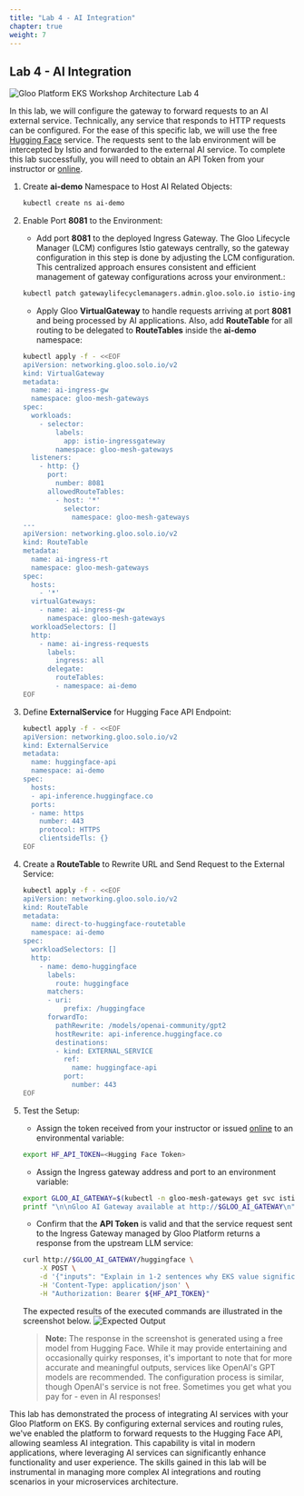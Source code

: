 ```yaml
---
title: "Lab 4 - AI Integration"
chapter: true
weight: 7
---
```


## Lab 4 - AI Integration

![Gloo Platform EKS Workshop Architecture Lab 4](/images/gloo-platform-eks-workshop-lab4.png)

In this lab, we will configure the gateway to forward requests to an AI external service. Technically, any service that responds to HTTP requests can be configured. For the ease of this specific lab, we will use the free [Hugging Face](https://huggingface.co/welcome) service. The requests sent to the lab environment will be intercepted by Istio and forwarded to the external AI service. To complete this lab successfully, you will need to obtain an API Token from your instructor or [online](https://huggingface.co/settings/tokens).

1. Create **ai-demo** Namespace to Host AI Related Objects:

    ```bash
    kubectl create ns ai-demo
    ```

2. Enable Port **8081** to the Environment:

   - Add port **8081** to the deployed Ingress Gateway. The Gloo Lifecycle Manager (LCM) configures Istio gateways centrally, so the gateway configuration in this step is done by adjusting the LCM configuration. This centralized approach ensures consistent and efficient management of gateway configurations across your environment.:

    ```bash
    kubectl patch gatewaylifecyclemanagers.admin.gloo.solo.io istio-ingressgateway -n gloo-mesh --type='json' -p='[{"op": "add", "path": "/spec/installations/0/gatewayRevision", "value": "auto"},{"op": "add", "path": "/spec/installations/0/istioOperatorSpec/components/ingressGateways/0/k8s/service/ports/-", "value": {"name": "http2-8081", "port": 8081, "targetPort": 8081}}]'
    ```

   - Apply Gloo **VirtualGateway** to handle requests arriving at port **8081** and being processed by AI applications. Also, add **RouteTable** for all routing to be delegated to **RouteTables** inside the **ai-demo** namespace:

    ```bash
    kubectl apply -f - <<EOF
    apiVersion: networking.gloo.solo.io/v2
    kind: VirtualGateway
    metadata:
      name: ai-ingress-gw
      namespace: gloo-mesh-gateways
    spec:
      workloads:
        - selector:
            labels:
              app: istio-ingressgateway
            namespace: gloo-mesh-gateways
      listeners: 
        - http: {}
          port:
            number: 8081
          allowedRouteTables:
            - host: '*'
              selector:
                namespace: gloo-mesh-gateways
    ---
    apiVersion: networking.gloo.solo.io/v2
    kind: RouteTable
    metadata:
      name: ai-ingress-rt
      namespace: gloo-mesh-gateways
    spec:
      hosts:
        - '*'
      virtualGateways:
        - name: ai-ingress-gw
          namespace: gloo-mesh-gateways
      workloadSelectors: []
      http:
        - name: ai-ingress-requests
          labels:
            ingress: all
          delegate:
            routeTables:
            - namespace: ai-demo
    EOF
    ```

3. Define **ExternalService** for Hugging Face API Endpoint:

    ```bash
    kubectl apply -f - <<EOF
    apiVersion: networking.gloo.solo.io/v2
    kind: ExternalService
    metadata:
      name: huggingface-api
      namespace: ai-demo
    spec:
      hosts:
      - api-inference.huggingface.co
      ports:
      - name: https
        number: 443
        protocol: HTTPS
        clientsideTls: {}
    EOF
    ```

4. Create a **RouteTable** to Rewrite URL and Send Request to the External Service:

    ```bash
    kubectl apply -f - <<EOF
    apiVersion: networking.gloo.solo.io/v2
    kind: RouteTable
    metadata:
      name: direct-to-huggingface-routetable
      namespace: ai-demo
    spec:
      workloadSelectors: []
      http:
        - name: demo-huggingface
          labels:
            route: huggingface
          matchers:
          - uri:
              prefix: /huggingface
          forwardTo:
            pathRewrite: /models/openai-community/gpt2
            hostRewrite: api-inference.huggingface.co
            destinations:
            - kind: EXTERNAL_SERVICE
              ref:
                name: huggingface-api
              port:
                number: 443
    EOF
    ```

5. Test the Setup:

   - Assign the token received from your instructor or issued [online](https://huggingface.co/settings/tokens) to an environmental variable:

    ```bash
    export HF_API_TOKEN=<Hugging Face Token>
    ```

   - Assign the Ingress gateway address and port to an environment variable:

    ```bash
    export GLOO_AI_GATEWAY=$(kubectl -n gloo-mesh-gateways get svc istio-ingressgateway -o jsonpath='{.status.loadBalancer.ingress[0].*}'):8081
    printf "\n\nGloo AI Gateway available at http://$GLOO_AI_GATEWAY\n"
    ```

   - Confirm that the **API Token** is valid and that the service request sent to the Ingress Gateway managed by Gloo Platform returns a response from the upstream LLM service:

    ```bash
    curl http://$GLOO_AI_GATEWAY/huggingface \
        -X POST \
        -d '{"inputs": "Explain in 1-2 sentences why EKS value significantly increases when Gloo Mesh is added"}' \
        -H 'Content-Type: application/json' \
        -H "Authorization: Bearer ${HF_API_TOKEN}"
    ```
    The expected results of the executed commands are illustrated in the screenshot below.
    ![Expected Output](/images/hugging_face_output.png)
    > **Note:** The response in the screenshot is generated using a free model from Hugging Face. While it may provide entertaining and occasionally quirky responses, it's important to note that for more accurate and meaningful outputs, services like OpenAI's GPT models are recommended. The configuration process is similar, though OpenAI's service is not free. Sometimes you get what you pay for - even in AI responses!


This lab has demonstrated the process of integrating AI services with your Gloo Platform on EKS. By configuring external services and routing rules, we've enabled the platform to forward requests to the Hugging Face API, allowing seamless AI integration. This capability is vital in modern applications, where leveraging AI services can significantly enhance functionality and user experience. The skills gained in this lab will be instrumental in managing more complex AI integrations and routing scenarios in your microservices architecture.
